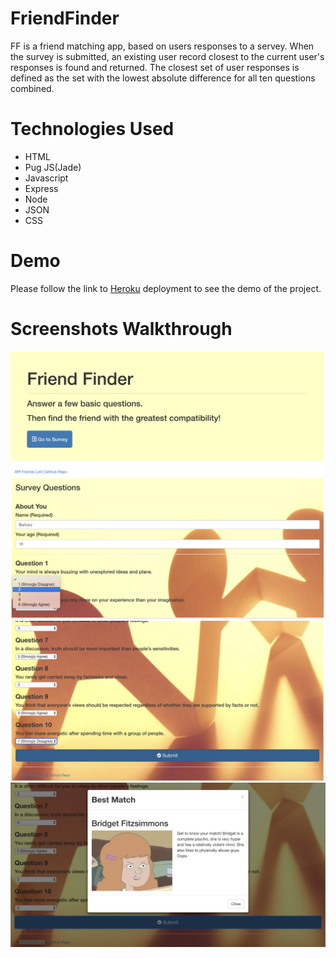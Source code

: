 # FriendFinder
FF is a friend matching app, based on users responses to a servey. When the survey is submitted, an existing user record closest to the current user's responses is found and returned. The closest set of user responses is defined as the set with the lowest absolute difference for all ten questions combined.

# Technologies Used

- HTML
- Pug JS(Jade)
- Javascript
- Express
- Node
- JSON
- CSS
# Demo
Please follow the link to [Heroku](https://friendfinder-f-is-for-family.herokuapp.com/) deployment to see the demo of the project.
# Screenshots Walkthrough
![](assets/1.png) 
![](assets/2.png) 
![](assets/3.png) 
![](assets/4.png) 
